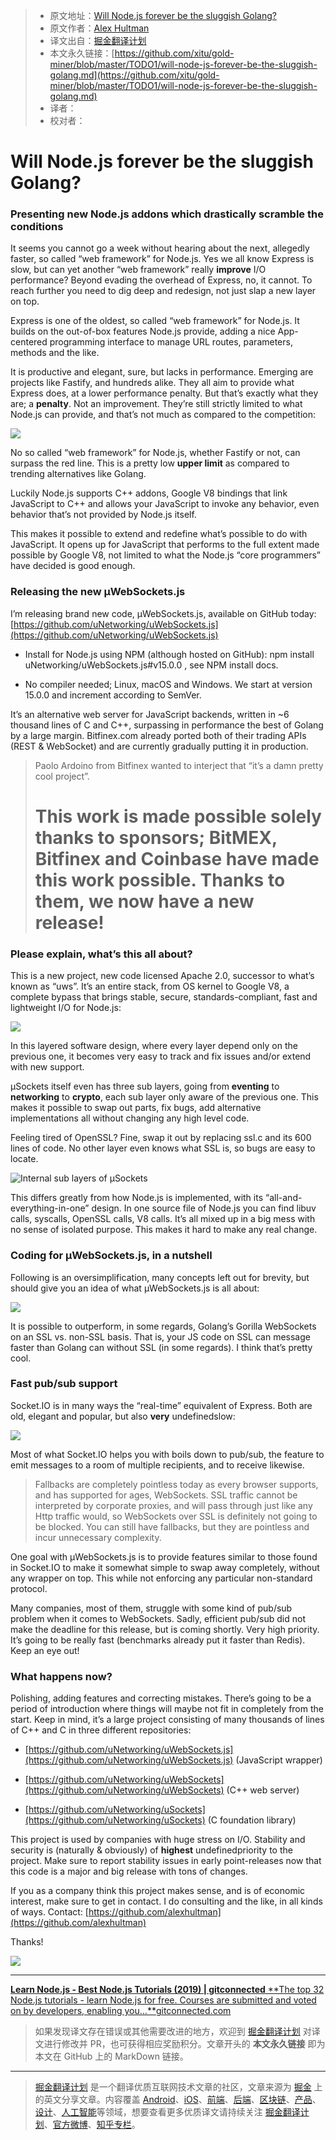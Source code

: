 > * 原文地址：[Will Node.js forever be the sluggish Golang?](https://levelup.gitconnected.com/will-node-js-forever-be-the-sluggish-golang-f632130e5c7a)
> * 原文作者：[Alex Hultman](https://medium.com/@alexhultman)
> * 译文出自：[掘金翻译计划](https://github.com/xitu/gold-miner)
> * 本文永久链接：[https://github.com/xitu/gold-miner/blob/master/TODO1/will-node-js-forever-be-the-sluggish-golang.md](https://github.com/xitu/gold-miner/blob/master/TODO1/will-node-js-forever-be-the-sluggish-golang.md)
> * 译者：
> * 校对者：

# Will Node.js forever be the sluggish Golang?

### Presenting new Node.js addons which drastically scramble the conditions

It seems you cannot go a week without hearing about the next, allegedly faster, so called “web framework” for Node.js. Yes we all know Express is slow, but can yet another “web framework” really **improve** I/O performance? Beyond evading the overhead of Express, no, it cannot. To reach further you need to dig deep and redesign, not just slap a new layer on top.

Express is one of the oldest, so called “web framework” for Node.js. It builds on the out-of-box features Node.js provide, adding a nice App-centered programming interface to manage URL routes, parameters, methods and the like.

It is productive and elegant, sure, but lacks in performance. Emerging are projects like Fastify, and hundreds alike. They all aim to provide what Express does, at a lower performance penalty. But that’s exactly what they are; a **penalty**. Not an improvement. They’re still strictly limited to what Node.js can provide, and that’s not much as compared to the competition:

![](https://cdn-images-1.medium.com/max/2000/1*1MrkEKoWL7MnDYuY3dk8aA.png)

No so called “web framework” for Node.js, whether Fastify or not, can surpass the red line. This is a pretty low **upper limit** as compared to trending alternatives like Golang.

Luckily Node.js supports C++ addons, Google V8 bindings that link JavaScript to C++ and allows your JavaScript to invoke any behavior, even behavior that’s not provided by Node.js itself.

This makes it possible to extend and redefine what’s possible to do with JavaScript. It opens up for JavaScript that performs to the full extent made possible by Google V8, not limited to what the Node.js “core programmers” have decided is good enough.

### Releasing the new µWebSockets.js

I’m releasing brand new code, µWebSockets.js, available on GitHub today:
[https://github.com/uNetworking/uWebSockets.js](https://github.com/uNetworking/uWebSockets.js)

* Install for Node.js using NPM (although hosted on GitHub):
npm install uNetworking/uWebSockets.js#v15.0.0 , see NPM install docs.

* No compiler needed; Linux, macOS and Windows. We start at version 15.0.0 and increment according to SemVer.

It’s an alternative web server for JavaScript backends, written in ~6 thousand lines of C and C++, surpassing in performance the best of Golang by a large margin. Bitfinex.com already ported both of their trading APIs (REST & WebSocket) and are currently gradually putting it in production.
> Paolo Ardoino from Bitfinex wanted to interject that “it’s a damn pretty cool project”.
> # This work is made possible solely thanks to sponsors; BitMEX, Bitfinex and Coinbase have made this work possible. Thanks to them, we now have a new release!

### Please explain, what’s this all about?

This is a new project, new code licensed Apache 2.0, successor to what’s known as “uws”. It’s an entire stack, from OS kernel to Google V8, a complete bypass that brings stable, secure, standards-compliant, fast and lightweight I/O for Node.js:

![](https://cdn-images-1.medium.com/max/2462/1*s3YLN_-95DbHflLKOOahoQ.png)

In this layered software design, where every layer depend only on the previous one, it becomes very easy to track and fix issues and/or extend with new support.

µSockets itself even has three sub layers, going from **eventing** to **networking** to **crypto**, each sub layer only aware of the previous one. This makes it possible to swap out parts, fix bugs, add alternative implementations all without changing any high level code.

Feeling tired of OpenSSL? Fine, swap it out by replacing ssl.c and its 600 lines of code. No other layer even knows what SSL is, so bugs are easy to locate.

![Internal sub layers of µSockets](https://cdn-images-1.medium.com/max/2000/0*KYceR1fpeHeUZE2E.png)

This differs greatly from how Node.js is implemented, with its “all-and-everything-in-one” design. In one source file of Node.js you can find libuv calls, syscalls, OpenSSL calls, V8 calls. It’s all mixed up in a big mess with no sense of isolated purpose. This makes it hard to make any real change.

### Coding for µWebSockets.js, in a nutshell

Following is an oversimplification, many concepts left out for brevity, but should give you an idea of what µWebSockets.js is all about:

![](https://cdn-images-1.medium.com/max/2000/1*I6jsm23tYBFIJGxZKB07bg.png)

It is possible to outperform, in some regards, Golang’s Gorilla WebSockets on an SSL vs. non-SSL basis. That is, your JS code on SSL can message faster than Golang can without SSL (in some regards). I think that’s pretty cool.

### Fast pub/sub support

Socket.IO is in many ways the “real-time” equivalent of Express. Both are old, elegant and popular, but also **very** undefinedslow:

![](https://cdn-images-1.medium.com/max/2098/1*dY6cHErkXrqFiyJS7IrR1g.png)

Most of what Socket.IO helps you with boils down to pub/sub, the feature to emit messages to a room of multiple recipients, and to receive likewise.
> Fallbacks are completely pointless today as every browser supports, and has supported for ages, WebSockets. SSL traffic cannot be interpreted by corporate proxies, and will pass through just like any Http traffic would, so WebSockets over SSL is definitely not going to be blocked. You can still have fallbacks, but they are pointless and incur unnecessary complexity.

One goal with µWebSockets.js is to provide features similar to those found in Socket.IO to make it somewhat simple to swap away completely, without any wrapper on top. This while not enforcing any particular non-standard protocol.

Many companies, most of them, struggle with some kind of pub/sub problem when it comes to WebSockets. Sadly, efficient pub/sub did not make the deadline for this release, but is coming shortly. Very high priority. It’s going to be really fast (benchmarks already put it faster than Redis). Keep an eye out!

### What happens now?

Polishing, adding features and correcting mistakes. There’s going to be a period of introduction where things will maybe not fit in completely from the start. Keep in mind, it’s a large project consisting of many thousands of lines of C++ and C in three different repositories:

* [https://github.com/uNetworking/uWebSockets.js](https://github.com/uNetworking/uWebSockets.js) (JavaScript wrapper)

* [https://github.com/uNetworking/uWebSockets](https://github.com/uNetworking/uWebSockets) (C++ web server)

* [https://github.com/uNetworking/uSockets](https://github.com/uNetworking/uSockets) (C foundation library)

This project is used by companies with huge stress on I/O. Stability and security is (naturally & obviously) of **highest** undefinedpriority to the project. Make sure to report stability issues in early point-releases now that this code is a major and big release with tons of changes.

If you as a company think this project makes sense, and is of economic interest, make sure to get in contact. I do consulting and the like, in all kinds of ways. Contact: [https://github.com/alexhultman](https://github.com/alexhultman)

Thanks!

![](https://cdn-images-1.medium.com/max/2800/1*E6CoI_MRyZ1JInNPsBSHtA.png)

***
[**Learn Node.js - Best Node.js Tutorials (2019) | gitconnected**
**The top 32 Node.js tutorials - learn Node.js for free. Courses are submitted and voted on by developers, enabling you…**gitconnected.com](https://gitconnected.com/learn/node-js)

> 如果发现译文存在错误或其他需要改进的地方，欢迎到 [掘金翻译计划](https://github.com/xitu/gold-miner) 对译文进行修改并 PR，也可获得相应奖励积分。文章开头的 **本文永久链接** 即为本文在 GitHub 上的 MarkDown 链接。

---

> [掘金翻译计划](https://github.com/xitu/gold-miner) 是一个翻译优质互联网技术文章的社区，文章来源为 [掘金](https://juejin.im) 上的英文分享文章。内容覆盖 [Android](https://github.com/xitu/gold-miner#android)、[iOS](https://github.com/xitu/gold-miner#ios)、[前端](https://github.com/xitu/gold-miner#前端)、[后端](https://github.com/xitu/gold-miner#后端)、[区块链](https://github.com/xitu/gold-miner#区块链)、[产品](https://github.com/xitu/gold-miner#产品)、[设计](https://github.com/xitu/gold-miner#设计)、[人工智能](https://github.com/xitu/gold-miner#人工智能)等领域，想要查看更多优质译文请持续关注 [掘金翻译计划](https://github.com/xitu/gold-miner)、[官方微博](http://weibo.com/juejinfanyi)、[知乎专栏](https://zhuanlan.zhihu.com/juejinfanyi)。
